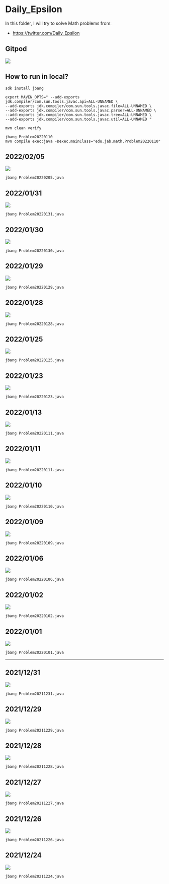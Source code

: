 # Daily_Epsilon

In this folder, I will try to solve Math problems from:

- https://twitter.com/Daily_Epsilon

## Gitpod

[![](https://gitpod.io/button/open-in-gitpod.svg)](https://gitpod.io/#https://github.com/jabrena/daily-epsilon)

## How to run in local?

```
sdk install jbang

export MAVEN_OPTS=" --add-exports jdk.compiler/com.sun.tools.javac.api=ALL-UNNAMED \
--add-exports jdk.compiler/com.sun.tools.javac.file=ALL-UNNAMED \
--add-exports jdk.compiler/com.sun.tools.javac.parser=ALL-UNNAMED \
--add-exports jdk.compiler/com.sun.tools.javac.tree=ALL-UNNAMED \
--add-exports jdk.compiler/com.sun.tools.javac.util=ALL-UNNAMED "

mvn clean verify

jbang Problem20220110
mvn compile exec:java -Dexec.mainClass="edu.jab.math.Problem20220110"
```

## 2022/02/05

![](docs/20220205.png)

```
jbang Problem20220205.java
```

## 2022/01/31

![](docs/20220131.png)

```
jbang Problem20220131.java
```

## 2022/01/30

![](docs/20220130.png)

```
jbang Problem20220130.java
```

## 2022/01/29

![](docs/20220129.png)

```
jbang Problem20220129.java
```

## 2022/01/28

![](docs/20220128.png)

```
jbang Problem20220128.java
```

## 2022/01/25

![](docs/20220125.png)

```
jbang Problem20220125.java
```

## 2022/01/23

![](docs/20220123.png)

```
jbang Problem20220123.java
```

## 2022/01/13

![](docs/20220113.png)

```
jbang Problem20220111.java
```

## 2022/01/11

![](docs/20220111.png)

```
jbang Problem20220111.java
```


## 2022/01/10

![](docs/20220110.png)

```
jbang Problem20220110.java
```

## 2022/01/09

![](docs/20220109.png)

```
jbang Problem20220109.java
```

## 2022/01/06

![](docs/20220106.png)

```
jbang Problem20220106.java
```

## 2022/01/02

![](docs/20220102.png)

```
jbang Problem20220102.java
```

## 2022/01/01

![](docs/20220101.png)

```
jbang Problem20220101.java
```

---

## 2021/12/31

![](docs/20211231.png)

```
jbang Problem20211231.java
```

## 2021/12/29

![](docs/20211229.png)

```
jbang Problem20211229.java
```

## 2021/12/28

![](docs/20211228.png)

```
jbang Problem20211228.java
```

## 2021/12/27

![](docs/20211227.png)

```
jbang Problem20211227.java
```

## 2021/12/26

![](docs/20211226.png)

```
jbang Problem20211226.java
```

## 2021/12/24

![](docs/20211224.png)

```
jbang Problem20211224.java
```
